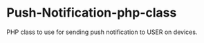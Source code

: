 Push-Notification-php-class
===========================

PHP class to use for sending push notification to USER on devices. 
